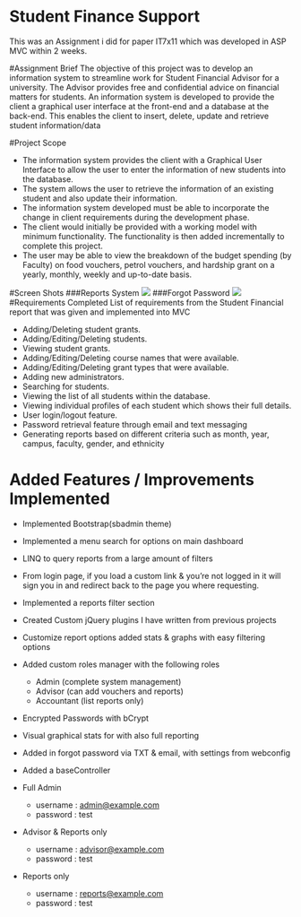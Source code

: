 # Student Finance Support
This was an Assignment i did for paper IT7x11 which was developed in ASP MVC within 2 weeks.

#Assignment Brief
The objective of this project was to develop an information system to streamline work for Student Financial Advisor for a university. The Advisor provides free and confidential advice on financial matters for students. An information system is developed to provide the client a graphical user interface at the front-end and a database at the back-end. This enables the client to insert, delete, update and retrieve student information/data

#Project Scope
-	The information system provides the client with a Graphical User Interface to allow the user to enter the information of new students into the database. 
-	The system allows the user to retrieve the information of an existing student and also update their information. 
-	The information system developed must be able to incorporate the change in client requirements during the development phase. 
-	The client would initially be provided with a working model with minimum functionality. The functionality is then added incrementally to complete this project.
-	The user may be able to view the breakdown of the budget spending (by Faculty) on food vouchers, petrol vouchers, and hardship grant on a yearly, monthly, weekly and up-to-date basis.

#Screen Shots
###Reports System
<img src=http://i.imgur.com/aKdxCNo.png>
###Forgot Password
<img src=http://i.imgur.com/bxDT7vE.png>
#Requirements Completed
List of requirements from the Student Financial report that was given and implemented into MVC 
-	Adding/Deleting student grants.
-	Adding/Editing/Deleting students.
-	Viewing student grants.
-	Adding/Editing/Deleting course names that were available.
-	Adding/Editing/Deleting grant types that were available.
-	Adding new administrators.
-	Searching for students.
-	Viewing the list of all students within the database.
-	Viewing individual profiles of each student which shows their full details.
-	User login/logout feature.
-	Password retrieval feature through email and text messaging
-	Generating reports based on different criteria such as month, year, campus, faculty, gender, and ethnicity 

# Added Features / Improvements Implemented

-	Implemented Bootstrap(sbadmin theme)
-	Implemented a menu search for options on main dashboard 
-	LINQ to query reports from a large amount of filters
-	From login page, if you load a custom link & you’re not logged in it will sign you in and redirect back to the page you where requesting.
-	Implemented a reports filter section 
-	Created Custom jQuery plugins I have written from previous projects 
-	Customize report options added stats & graphs with easy filtering options
-	Added custom roles manager with the following roles
    -	Admin (complete system management)
    -	Advisor (can add vouchers and reports)
    -	Accountant (list reports only)
-	Encrypted Passwords with bCrypt 
-	Visual graphical stats for with also full reporting
- Added in forgot password via TXT & email, with settings from webconfig
- Added a baseController



- Full Admin 
    - username : admin@example.com
    - password : test

- Advisor & Reports only
    - username : advisor@example.com
    - password : test

- Reports only
    - username : reports@example.com
    - password : test


